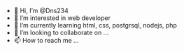 - 👋 Hi, I’m @Dns234
- 👀 I’m interested in web developer
- 🌱 I’m currently learning html, css, postgrsql, nodejs, php
- 💞️ I’m looking to collaborate on ...
- 📫 How to reach me ...

<!---
Dns234/Dns234 is a ✨ special ✨ repository because its `README.md` (this file) appears on your GitHub profile.
You can click the Preview link to take a look at your changes.
--->
